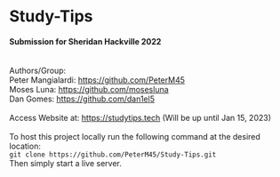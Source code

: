 # Study-Tips

#### Submission for Sheridan Hackville 2022 
\
Authors/Group: \
Peter Mangialardi: https://github.com/PeterM45 \
Moses Luna: https://github.com/mosesluna \
Dan Gomes: https://github.com/dan1el5 \
\
Access Website at: https://studytips.tech (Will be up until Jan 15, 2023) \
\
To host this project locally run the following command at the desired location: \
`git clone https://github.com/PeterM45/Study-Tips.git` \
Then simply start a live server.

